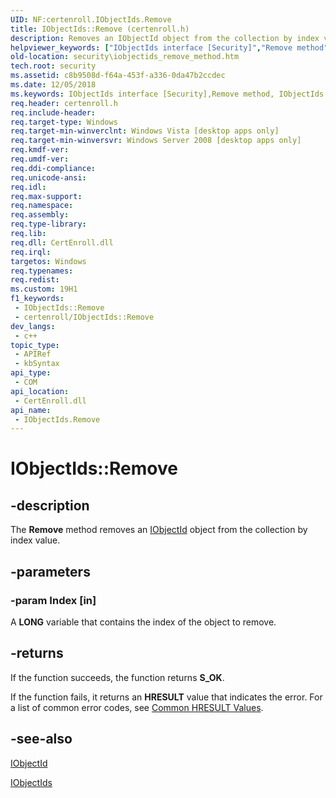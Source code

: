 ```yaml
---
UID: NF:certenroll.IObjectIds.Remove
title: IObjectIds::Remove (certenroll.h)
description: Removes an IObjectId object from the collection by index value.
helpviewer_keywords: ["IObjectIds interface [Security]","Remove method","IObjectIds.Remove","IObjectIds::Remove","Remove","Remove method [Security]","Remove method [Security]","IObjectIds interface","certenroll/IObjectIds::Remove","security.iobjectids_remove_method"]
old-location: security\iobjectids_remove_method.htm
tech.root: security
ms.assetid: c8b9508d-f64a-453f-a336-0da47b2ccdec
ms.date: 12/05/2018
ms.keywords: IObjectIds interface [Security],Remove method, IObjectIds.Remove, IObjectIds::Remove, Remove, Remove method [Security], Remove method [Security],IObjectIds interface, certenroll/IObjectIds::Remove, security.iobjectids_remove_method
req.header: certenroll.h
req.include-header: 
req.target-type: Windows
req.target-min-winverclnt: Windows Vista [desktop apps only]
req.target-min-winversvr: Windows Server 2008 [desktop apps only]
req.kmdf-ver: 
req.umdf-ver: 
req.ddi-compliance: 
req.unicode-ansi: 
req.idl: 
req.max-support: 
req.namespace: 
req.assembly: 
req.type-library: 
req.lib: 
req.dll: CertEnroll.dll
req.irql: 
targetos: Windows
req.typenames: 
req.redist: 
ms.custom: 19H1
f1_keywords:
 - IObjectIds::Remove
 - certenroll/IObjectIds::Remove
dev_langs:
 - c++
topic_type:
 - APIRef
 - kbSyntax
api_type:
 - COM
api_location:
 - CertEnroll.dll
api_name:
 - IObjectIds.Remove
---
```


# IObjectIds::Remove


## -description

The <b>Remove</b> method removes an <a href="https://docs.microsoft.com/windows/desktop/api/certenroll/nn-certenroll-iobjectid">IObjectId</a> object from the collection by index value.

## -parameters

### -param Index [in]

A <b>LONG</b> variable that contains the index of the object to remove.

## -returns

If the function succeeds, the function returns <b>S_OK</b>.

If the function fails, it returns an <b>HRESULT</b> value that indicates the error. For a list of common error codes, see <a href="https://docs.microsoft.com/windows/desktop/SecCrypto/common-hresult-values">Common HRESULT Values</a>.

## -see-also

<a href="https://docs.microsoft.com/windows/desktop/api/certenroll/nn-certenroll-iobjectid">IObjectId</a>



<a href="https://docs.microsoft.com/windows/desktop/api/certenroll/nn-certenroll-iobjectids">IObjectIds</a>


